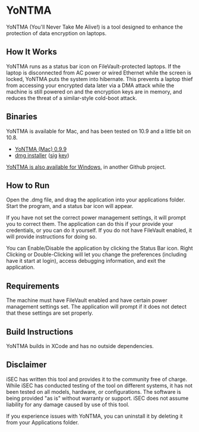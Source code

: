 YoNTMA
======

YoNTMA (You'll Never Take Me Alive!) is a tool designed to enhance the protection of data encryption on laptops.

How It Works
------------

YoNTMA runs as a status bar icon on FileVault-protected laptops. If the laptop is disconnected from AC power or wired Ethernet while the screen is locked, YoNTMA puts the system into hibernate. This prevents a laptop thief from accessing your encrypted data later via a DMA attack while the machine is still powered on and the encryption keys are in memory, and reduces the threat of a similar-style cold-boot attack.

Binaries
--------

YoNTMA is available for Mac, and has been tested on 10.9 and a little bit on 10.8.

* [YoNTMA (Mac) 0.9.9](https://github.com/iSECPartners/yontma-mac/releases/tag/0.9.9)
 * [dmg installer](https://github.com/iSECPartners/yontma-mac/releases/download/0.9.9/yontma-0.9.9.dmg) ([sig](https://github.com/iSECPartners/yontma-mac/releases/download/0.9.9/yontma-0.9.9.dmg.sig) [key](http://keyserver.ubuntu.com/pks/lookup?op=vindex&fingerprint=on&search=0xE578C0E157AD2E71))

[YoNTMA is also available for Windows](https://github.com/iSECPartners/yontma), in another Github project.

How to Run
----------
Open the .dmg file, and drag the application into your applications folder. Start the program, and a status bar icon will appear.

If you have not set the correct power management settings, it will prompt you to correct them. The application can do this if your provide your credentials, or you can do it yourself. If you do not have FileVault enabled, it will provide instructions for doing so.  

You can Enable/Disable the application by clicking the Status Bar icon. Right Clicking or Double-Clicking will let you change the preferences (including have it start at login), access debugging information, and exit the application.

Requirements
-------------

The machine must have FileVault enabled and have certain power management settings set. The application will prompt if it does not detect that these settings are set properly.

Build Instructions
------------------

YoNTMA builds in XCode and has no outside dependencies. 


Disclaimer
----------
iSEC has written this tool and provides it to the community free of charge. While iSEC has conducted testing of the tool on different systems, it has not been tested on all models, hardware, or configurations. The software is being provided "as is" without warranty or support. iSEC does not assume liability for any damage caused by use of this tool.

If you experience issues with YoNTMA, you can uninstall it by deleting it from your Applications folder. 